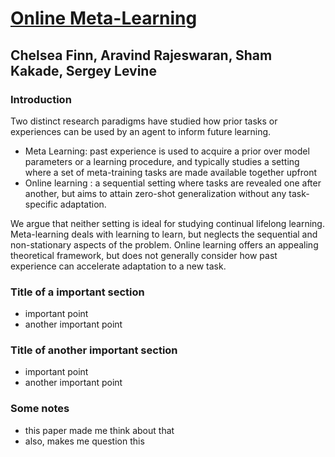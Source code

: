 # [Online Meta-Learning](https://arxiv.org/pdf/1902.08438.pdf)
## Chelsea Finn, Aravind Rajeswaran, Sham Kakade, Sergey Levine
  
### Introduction

Two distinct research paradigms have studied how prior tasks or experiences can be used by an agent to inform future learning.

* Meta Learning:  past experience is used to acquire a prior over model parameters or a learning procedure, and typically studies a setting where a set of meta-training tasks are made available together upfront
* Online learning : a sequential setting where tasks are revealed one after another, but aims to attain zero-shot generalization without any task-specific adaptation.

We argue that neither setting is ideal for studying continual lifelong learning. Meta-learning deals with learning to learn, but neglects the sequential and non-stationary aspects of the problem. Online learning offers an appealing theoretical framework, but does not generally consider how past experience can accelerate adaptation to a new task.

### Title of a important section
  
* important point
* another important point
  
  
### Title of another important section
  
* important point
* another important point
  
  
### Some notes


* this paper made me think about that
* also, makes me question this
